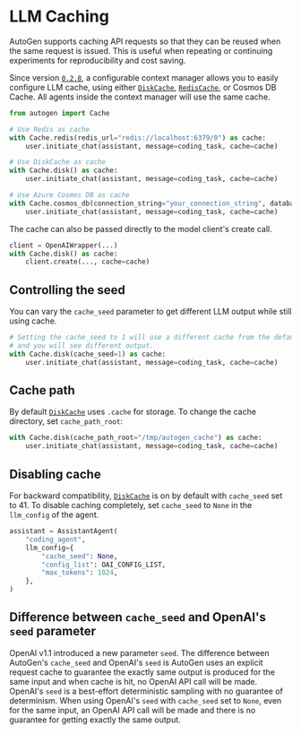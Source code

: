 # LLM Caching

AutoGen supports caching API requests so that they can be reused when the same request is issued. This is useful when repeating or continuing experiments for reproducibility and cost saving.

Since version [`0.2.8`](https://github.com/autogenhub/autogen/releases/tag/v0.2.8), a configurable context manager allows you to easily
configure LLM cache, using either [`DiskCache`](/docs/reference/cache/disk_cache#diskcache), [`RedisCache`](/docs/reference/cache/redis_cache#rediscache), or Cosmos DB Cache. All agents inside the context manager will use the same cache.

```python
from autogen import Cache

# Use Redis as cache
with Cache.redis(redis_url="redis://localhost:6379/0") as cache:
    user.initiate_chat(assistant, message=coding_task, cache=cache)

# Use DiskCache as cache
with Cache.disk() as cache:
    user.initiate_chat(assistant, message=coding_task, cache=cache)

# Use Azure Cosmos DB as cache
with Cache.cosmos_db(connection_string="your_connection_string", database_id="your_database_id", container_id="your_container_id") as cache:
    user.initiate_chat(assistant, message=coding_task, cache=cache)

```

The cache can also be passed directly to the model client's create call.

```python
client = OpenAIWrapper(...)
with Cache.disk() as cache:
    client.create(..., cache=cache)
```

## Controlling the seed

You can vary the `cache_seed` parameter to get different LLM output while
still using cache.

```python
# Setting the cache_seed to 1 will use a different cache from the default one
# and you will see different output.
with Cache.disk(cache_seed=1) as cache:
    user.initiate_chat(assistant, message=coding_task, cache=cache)
```

## Cache path

By default [`DiskCache`](/docs/reference/cache/disk_cache#diskcache) uses `.cache` for storage. To change the cache directory,
set `cache_path_root`:

```python
with Cache.disk(cache_path_root="/tmp/autogen_cache") as cache:
    user.initiate_chat(assistant, message=coding_task, cache=cache)
```

## Disabling cache

For backward compatibility, [`DiskCache`](/docs/reference/cache/disk_cache#diskcache) is on by default with `cache_seed` set to 41.
To disable caching completely, set `cache_seed` to `None` in the `llm_config` of the agent.

```python
assistant = AssistantAgent(
    "coding_agent",
    llm_config={
        "cache_seed": None,
        "config_list": OAI_CONFIG_LIST,
        "max_tokens": 1024,
    },
)
```

## Difference between `cache_seed` and OpenAI's `seed` parameter

OpenAI v1.1 introduced a new parameter `seed`. The difference between AutoGen's `cache_seed` and OpenAI's `seed` is AutoGen uses an explicit request cache to guarantee the exactly same output is produced for the same input and when cache is hit, no OpenAI API call will be made. OpenAI's `seed` is a best-effort deterministic sampling with no guarantee of determinism. When using OpenAI's `seed` with `cache_seed` set to `None`, even for the same input, an OpenAI API call will be made and there is no guarantee for getting exactly the same output.
